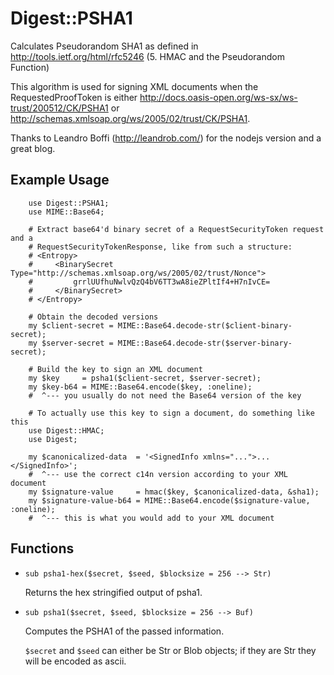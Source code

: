 Digest::PSHA1
==============

Calculates Pseudorandom SHA1 as defined in http://tools.ietf.org/html/rfc5246
(5.  HMAC and the Pseudorandom Function)

This algorithm is used for signing XML documents when the RequestedProofToken
is either http://docs.oasis-open.org/ws-sx/ws-trust/200512/CK/PSHA1 or
http://schemas.xmlsoap.org/ws/2005/02/trust/CK/PSHA1.

Thanks to Leandro Boffi (http://leandrob.com/) for the nodejs version and a great blog.

## Example Usage ##

```perl6
    use Digest::PSHA1;
    use MIME::Base64;

    # Extract base64'd binary secret of a RequestSecurityToken request and a
    # RequestSecurityTokenResponse, like from such a structure:
    # <Entropy>
    #     <BinarySecret Type="http://schemas.xmlsoap.org/ws/2005/02/trust/Nonce">
    #         grrlUUfhuNwlvQzQ4bV6TT3wA8ieZPltIf4+H7nIvCE=
    #     </BinarySecret>
    # </Entropy>

    # Obtain the decoded versions
    my $client-secret = MIME::Base64.decode-str($client-binary-secret);
    my $server-secret = MIME::Base64.decode-str($server-binary-secret);

    # Build the key to sign an XML document
    my $key     = psha1($client-secret, $server-secret);
    my $key-b64 = MIME::Base64.encode($key, :oneline);
    #  ^--- you usually do not need the Base64 version of the key

    # To actually use this key to sign a document, do something like this
    use Digest::HMAC;
    use Digest;

    my $canonicalized-data  = '<SignedInfo xmlns="...">...</SignedInfo>';
    #  ^--- use the correct c14n version according to your XML document
    my $signature-value     = hmac($key, $canonicalized-data, &sha1);
    my $signature-value-b64 = MIME::Base64.encode($signature-value, :oneline);
    #  ^--- this is what you would add to your XML document
```

## Functions ##

 -  `sub psha1-hex($secret, $seed, $blocksize = 256 --> Str)`

    Returns the hex stringified output of psha1.

 -  `sub psha1($secret, $seed, $blocksize = 256 --> Buf)`

    Computes the PSHA1 of the passed information.

    `$secret` and `$seed` can either be Str or Blob objects; if they are Str they
    will be encoded as ascii.

